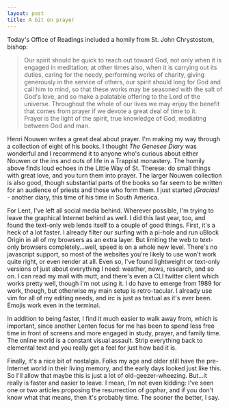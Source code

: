 ```yaml
---
layout: post
title: A bit on prayer
---
```


Today's Office of Readings included a homily from St. John Chrystostom, bishop: 

>Our spirit should be quick to reach out toward God, not only when it is engaged
in meditation; at other times also, when it is carrying out its duties, caring for
the needy, performing works of charity, giving generously in the service of
others, our spirit should long for God and call him to mind, so that these works
may be seasoned with the salt of God's love, and so make a palatable offering to
the Lord of the universe. Throughout the whole of our lives we may enjoy the
benefit that comes from prayer if we devote a great deal of time to it.  
Prayer is the light of the spirit, true knowledge of God, mediating between God
and man.

Henri Nouwen writes a great deal about prayer. I'm making my way through a
collection of eight of his books. I thought _The Genesee Diary_ was wonderful
and I recommend it to anyone who's curious about either Nouwen or the ins and
outs of life in a Trappist monastery. The homily above finds loud echoes in the
Little Way of St. Therese: do small things with great love, and you turn them
into prayer. The larger Nouwen collection is also good, though substantial parts
of the books so far seem to be written for an audience of priests and those who
form them. I just started _¡Gracias!_ - another diary, this time of his time in
South America.

For Lent, I've left all social media behind. Wherever possible, I'm trying to
leave the graphical Internet behind as well. I did this last year, too, and
found the text-only web lends itself to a couple of good things. First, it's a
heck of a lot faster. I already filter our surfing with a pi-hole and run uBlock
Origin in all of my browsers as an extra layer. But limiting the web to
text-only browsers completely...well, speed is on a whole new level. There's no
javascript support, so most of the websites you're likely to use won't work
quite right, or even render at all. Even so, I've found lightweight or text-only
versions of just about everything I need: weather, news, research, and so on. I
can read my mail with mutt, and there's even a CLI twitter client which works
pretty well, though I'm not using it. I do have to emerge from 1989 for work,
though, but otherwise my main setup is retro-tacular. I already use vim for all
of my editing needs, and irc is just as textual as it's ever been. Emojis work
even in the terminal. 

In addition to being faster, I find it much easier to walk away from, which is
important, since another Lenten focus for me has been to spend less free time in
front of screens and more engaged in study, prayer, and family time. The online
world is a constant visual assault. Strip everything back to elemental text and
you really get a feel for just how bad it is.

Finally, it's a nice bit of nostalgia. Folks my age and older still have the pre-Internet
world in their living memory, and the early days looked just like this. So I'll
allow that maybe this is just a lot of old-geezer-wheezing. But...it really is
faster and easier to leave. I mean, I'm not even kidding: I've seen one or two
articles proposing the resurrection of _gopher_, and if you don't know what that
means, then it's probably time. The sooner the better, I say.
